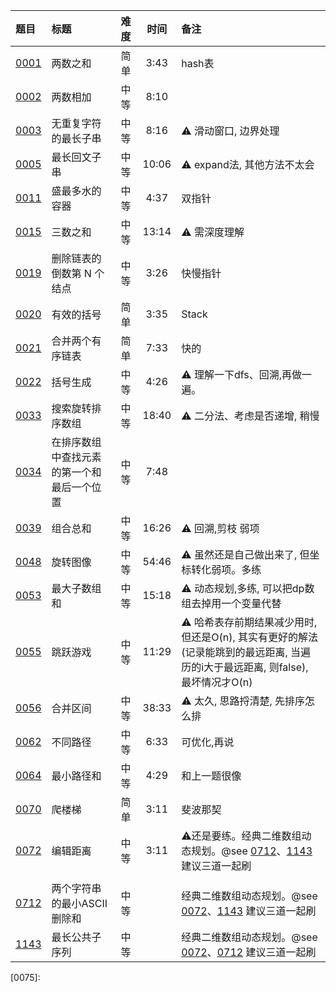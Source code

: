 | 题目           | 标题                    | 难度 |  时间   | 备注                                                                             |
|:-------------|:----------------------|:---|:-----:|:-------------------------------------------------------------------------------|
| [0001][0001] | 两数之和                  | 简单 | 3:43  | hash表                                                                          |
| [0002][0002] | 两数相加                  | 中等 | 8:10  |                                                                                |
| [0003][0003] | 无重复字符的最长子串            | 中等 | 8:16  | ⚠️ 滑动窗口, 边界处理                                                                  |
| [0005][0005] | 最长回文子串                | 中等 | 10:06 | ⚠️    expand法, 其他方法不太会                                                         |
| [0011][0011] | 盛最多水的容器               | 中等 | 4:37  | 双指针                                                                            |
| [0015][0015] | 三数之和                  | 中等 | 13:14 | ⚠️  需深度理解                                                                      |
| [0019][0019] | 删除链表的倒数第 N 个结点        | 中等 | 3:26  | 快慢指针                                                                           |
| [0020][0020] | 有效的括号                 | 简单 | 3:35  | Stack                                                                          |
| [0021][0021] | 合并两个有序链表              | 简单 | 7:33  | 快的                                                                             |
| [0022][0022] | 括号生成                  | 中等 | 4:26  | ⚠️ 理解一下dfs、回溯,再做一遍。                                                            |
| [0033][0033] | 搜索旋转排序数组              | 中等 | 18:40 | ⚠️ 二分法、考虑是否递增, 稍慢                                                              |
| [0034][0034] | 在排序数组中查找元素的第一个和最后一个位置 | 中等 | 7:48  |                                                                                |
| [0039][0039] | 组合总和                  | 中等 | 16:26 | ⚠️ 回溯,剪枝 弱项                                                                    |
| [0048][0048] | 旋转图像                  | 中等 | 54:46 | ⚠️ 虽然还是自己做出来了, 但坐标转化弱项。多练                                                      |
| [0053][0053] | 最大子数组和                | 中等 | 15:18 | ⚠️ 动态规划,多练, 可以把dp数组去掉用一个变量代替                                                   |
| [0055][0055] | 跳跃游戏                  | 中等 | 11:29 | ⚠️ 哈希表存前期结果减少用时, 但还是O(n), 其实有更好的解法(记录能跳到的最远距离, 当遍历的i大于最远距离, 则false), 最坏情况才O(n) |
| [0056][0056] | 合并区间                  | 中等 | 38:33 | ⚠️ 太久, 思路捋清楚, 先排序怎么排                                                           |
| [0062][0062] | 不同路径                  | 中等 | 6:33  | 可优化,再说                                                                         |
| [0064][0064] | 最小路径和                 | 中等 | 4:29  | 和上一题很像                                                                         |
| [0070][0070] | 爬楼梯                   | 简单 | 3:11  | 斐波那契                                                                           |
| [0072][0072] | 编辑距离                  | 中等 | 3:11  | ⚠️还是要练。经典二维数组动态规划。@see [0712][0712]、[1143][1143] 建议三道一起刷                       |
|              |                       |    |       |                                                                                |
| [0712][0712] | 两个字符串的最小ASCII删除和      | 中等 |       | 经典二维数组动态规划。@see [0072][0072]、[1143][1143]  建议三道一起刷                             |
| [1143][1143] | 最长公共子序列               | 中等 |       | 经典二维数组动态规划。@see [0072][0072]、[0712][0712]    建议三道一起刷                           |

[0001]: https://leetcode.cn/problems/two-sum/description/?envType=featured-list&envId=Fw9n57OM?envType=featured-list&envId=Fw9n57OM

[0002]: https://leetcode.cn/problems/add-two-numbers/description/?envType=featured-list&envId=Fw9n57OM?envType=featured-list&envId=Fw9n57OM

[0003]: https://leetcode.cn/problems/longest-substring-without-repeating-characters/description/?envType=featured-list&envId=Fw9n57OM?envType=featured-list&envId=Fw9n57OM

[0005]: https://leetcode.cn/problems/longest-palindromic-substring/description/?envType=featured-list&envId=Fw9n57OM?envType=featured-list&envId=Fw9n57OM

[0011]: https://leetcode.cn/problems/container-with-most-water/description/?envType=featured-list&envId=Fw9n57OM?envType=featured-list&envId=Fw9n57OM

[0015]: https://leetcode.cn/problems/3sum/description/?envType=featured-list&envId=Fw9n57OM?envType=featured-list&envId=Fw9n57OM

[0019]: https://leetcode.cn/problems/remove-nth-node-from-end-of-list/description/?envType=featured-list&envId=Fw9n57OM?envType=featured-list&envId=Fw9n57OM

[0020]: https://leetcode.cn/problems/valid-parentheses/description/?envType=featured-list&envId=Fw9n57OM?envType=featured-list&envId=Fw9n57OM

[0021]: https://leetcode.cn/problems/merge-two-sorted-lists/description/?envType=featured-list&envId=Fw9n57OM?envType=featured-list&envId=Fw9n57OM

[0022]: https://leetcode.cn/problems/generate-parentheses/description/?envType=featured-list&envId=Fw9n57OM?envType=featured-list&envId=Fw9n57OM

[0033]: https://leetcode.cn/problems/search-in-rotated-sorted-array/description/?envType=featured-list&envId=Fw9n57OM?envType=featured-list&envId=Fw9n57OM

[0034]: https://leetcode.cn/problems/find-first-and-last-position-of-element-in-sorted-array/description/?envType=featured-list&envId=Fw9n57OM?envType=featured-list&envId=Fw9n57OM

[0039]: https://leetcode.cn/problems/combination-sum/description/?envType=featured-list&envId=Fw9n57OM?envType=featured-list&envId=Fw9n57OM

[0042]: https://leetcode.cn/problems/trapping-rain-water/?envType=featured-list&envId=Fw9n57OM%3FenvType%3Dfeatured-list&envId=Fw9n57OM

[0048]: https://leetcode.cn/problems/rotate-image/description/?envType=featured-list&envId=Fw9n57OM?envType=featured-list&envId=Fw9n57OM

[0053]: https://leetcode.cn/problems/maximum-subarray/description/?envType=featured-list&envId=Fw9n57OM?envType=featured-list&envId=Fw9n57OM

[0055]: https://leetcode.cn/problems/jump-game/description/?envType=featured-list&envId=Fw9n57OM?envType=featured-list&envId=Fw9n57OM

[0056]: https://leetcode.cn/problems/merge-intervals/description/?envType=featured-list&envId=Fw9n57OM?envType=featured-list&envId=Fw9n57OM

[0062]: https://leetcode.cn/problems/unique-paths/description/?envType=featured-list&envId=Fw9n57OM?envType=featured-list&envId=Fw9n57OM

[0064]: https://leetcode.cn/problems/minimum-path-sum/description/?envType=featured-list&envId=Fw9n57OM?envType=featured-list&envId=Fw9n57OM

[0070]: https://leetcode.cn/problems/climbing-stairs/description/?envType=featured-list&envId=Fw9n57OM?envType=featured-list&envId=Fw9n57OM

[0072]: https://leetcode.cn/problems/edit-distance/description/?envType=featured-list&envId=Fw9n57OM?envType=featured-list&envId=Fw9n57OM

[0075]:

[0078]:
[0094]:

[0096]:
[0098]:

[0101]:
[0102]:

[0103]:
[0104]:

[0105]:
[0106]:

[0109]:
[0111]:

[0114]:
[0121]:

[0122]:
[0124]:

[0128]:
[0129]:

[0136]:
[0141]:

[0142]:
[0146]:

[0148]:
[0152]:

[0155]:
[0160]:

[0169]:
[0189]:

[0200]:
[0206]:

[0209]:
[0215]:

[0225]:
[0226]:

[0234]:
[0236]:

[0238]:
[0283]:

[0287]:
[0297]:

[0300]:
[0328]:

[0331]:
[0448]:

[0482]:
[0543]:

[0617]:
[0646]:

[0647]:
[0695]:

[0712]: https://leetcode.cn/problems/minimum-ascii-delete-sum-for-two-strings/description/

[0889]:
[1028]:

[1115]:
[LCR115]:

[1143]: https://leetcode.cn/problems/longest-common-subsequence/description/


